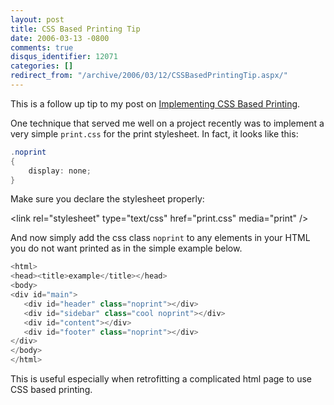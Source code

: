 ```yaml
---
layout: post
title: CSS Based Printing Tip
date: 2006-03-13 -0800
comments: true
disqus_identifier: 12071
categories: []
redirect_from: "/archive/2006/03/12/CSSBasedPrintingTip.aspx/"
---
```


This is a follow up tip to my post on [Implementing CSS Based
Printing](https://haacked.com/archive/2006/03/09/ImplementingCSSBasedPrinting.aspx "Printing Article").

One technique that served me well on a project recently was to implement
a very simple `print.css` for the print stylesheet. In fact, it looks
like this:

```csharp
.noprint
{
    display: none;
}
```

Make sure you declare the stylesheet properly:

\<link rel="stylesheet" type="text/css" href="print.css" media="print"
/\>

And now simply add the css class `noprint` to any elements in your HTML
you do not want printed as in the simple example below.

```csharp
<html>
<head><title>example</title></head>
<body>
<div id="main">
   <div id="header" class="noprint"></div>
   <div id="sidebar" class="cool noprint"></div>
   <div id="content"></div>
   <div id="footer" class="noprint"></div>
</div>
</body>
</html>
```

This is useful especially when retrofitting a complicated html page to
use CSS based printing.

